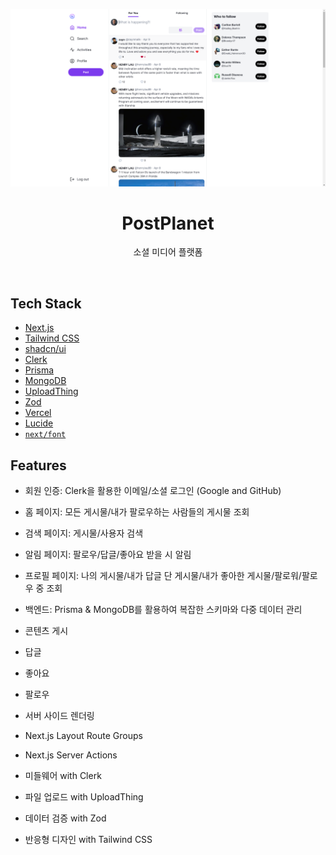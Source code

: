 ![homepage](/public/homepage.png)

<h1 align="center">PostPlanet</h1>

<p align="center">
  소셜 미디어 플랫폼
</p>
<br/>

## Tech Stack

- [Next.js](https://nextjs.org/)
- [Tailwind CSS](https://tailwindcss.com/)
- [shadcn/ui](https://ui.shadcn.com/)
- [Clerk](https://clerk.com/)
- [Prisma](https://www.prisma.io/)
- [MongoDB](https://www.mongodb.com/)
- [UploadThing](https://uploadthing.com/)
- [Zod](https://zod.dev/)
- [Vercel](https://vercel.com/)
- [Lucide](https://lucide.dev/)
- [`next/font`](https://nextjs.org/docs/basic-features/font-optimization)

## Features

- 회원 인증: Clerk을 활용한 이메일/소셜 로그인 (Google and GitHub)

- 홈 페이지: 모든 게시물/내가 팔로우하는 사람들의 게시물 조회

- 검색 페이지: 게시물/사용자 검색

- 알림 페이지: 팔로우/답글/좋아요 받을 시 알림

- 프로필 페이지: 나의 게시물/내가 답글 단 게시물/내가 좋아한 게시물/팔로워/팔로우 중 조회

- 백엔드: Prisma & MongoDB를 활용하여 복잡한 스키마와 다중 데이터 관리

- 콘텐츠 게시

- 답글

- 좋아요

- 팔로우

- 서버 사이드 렌더링

- Next.js Layout Route Groups

- Next.js Server Actions

- 미들웨어 with Clerk

- 파일 업로드 with UploadThing

- 데이터 검증 with Zod

- 반응형 디자인 with Tailwind CSS
